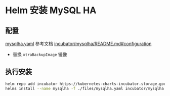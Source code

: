 # Helm 安装 MySQL HA



## 配置

[mysqlha.yaml](./files/mysqlha.yaml) 参考文档  [incubator/mysqlha/README.md#configuration](https://github.com/helm/charts/blob/master/incubator/mysqlha/README.md#configuration)

- 替换 `xtraBackupImage` 镜像




## 执行安装



```sh
helm repo add incubator https://kubernetes-charts-incubator.storage.googleapis.com/
helms install --name mysqlha -f ./files/mysqlha.yaml incubator/mysqlha
```

